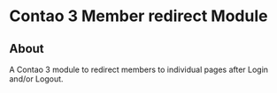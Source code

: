 # Contao 3 Member redirect Module

## About
A Contao 3 module to redirect members to individual pages after Login and/or Logout.